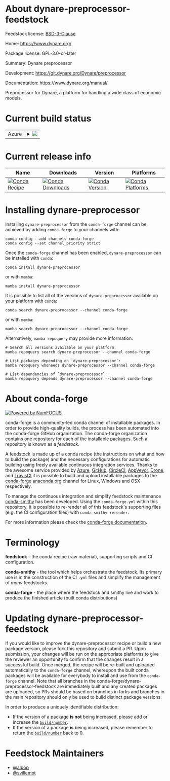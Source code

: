 About dynare-preprocessor-feedstock
===================================

Feedstock license: [BSD-3-Clause](https://github.com/conda-forge/dynare-preprocessor-feedstock/blob/main/LICENSE.txt)

Home: https://www.dynare.org/

Package license: GPL-3.0-or-later

Summary: Dynare preprocessor

Development: https://git.dynare.org/Dynare/preprocessor

Documentation: https://www.dynare.org/manual/

Preprocessor for Dynare, a platform for handling a wide class of economic models.

Current build status
====================


<table>
    
  <tr>
    <td>Azure</td>
    <td>
      <details>
        <summary>
          <a href="https://dev.azure.com/conda-forge/feedstock-builds/_build/latest?definitionId=20861&branchName=main">
            <img src="https://dev.azure.com/conda-forge/feedstock-builds/_apis/build/status/dynare-preprocessor-feedstock?branchName=main">
          </a>
        </summary>
        <table>
          <thead><tr><th>Variant</th><th>Status</th></tr></thead>
          <tbody><tr>
              <td>linux_64</td>
              <td>
                <a href="https://dev.azure.com/conda-forge/feedstock-builds/_build/latest?definitionId=20861&branchName=main">
                  <img src="https://dev.azure.com/conda-forge/feedstock-builds/_apis/build/status/dynare-preprocessor-feedstock?branchName=main&jobName=linux&configuration=linux%20linux_64_" alt="variant">
                </a>
              </td>
            </tr>
          </tbody>
        </table>
      </details>
    </td>
  </tr>
</table>

Current release info
====================

| Name | Downloads | Version | Platforms |
| --- | --- | --- | --- |
| [![Conda Recipe](https://img.shields.io/badge/recipe-dynare--preprocessor-green.svg)](https://anaconda.org/conda-forge/dynare-preprocessor) | [![Conda Downloads](https://img.shields.io/conda/dn/conda-forge/dynare-preprocessor.svg)](https://anaconda.org/conda-forge/dynare-preprocessor) | [![Conda Version](https://img.shields.io/conda/vn/conda-forge/dynare-preprocessor.svg)](https://anaconda.org/conda-forge/dynare-preprocessor) | [![Conda Platforms](https://img.shields.io/conda/pn/conda-forge/dynare-preprocessor.svg)](https://anaconda.org/conda-forge/dynare-preprocessor) |

Installing dynare-preprocessor
==============================

Installing `dynare-preprocessor` from the `conda-forge` channel can be achieved by adding `conda-forge` to your channels with:

```
conda config --add channels conda-forge
conda config --set channel_priority strict
```

Once the `conda-forge` channel has been enabled, `dynare-preprocessor` can be installed with `conda`:

```
conda install dynare-preprocessor
```

or with `mamba`:

```
mamba install dynare-preprocessor
```

It is possible to list all of the versions of `dynare-preprocessor` available on your platform with `conda`:

```
conda search dynare-preprocessor --channel conda-forge
```

or with `mamba`:

```
mamba search dynare-preprocessor --channel conda-forge
```

Alternatively, `mamba repoquery` may provide more information:

```
# Search all versions available on your platform:
mamba repoquery search dynare-preprocessor --channel conda-forge

# List packages depending on `dynare-preprocessor`:
mamba repoquery whoneeds dynare-preprocessor --channel conda-forge

# List dependencies of `dynare-preprocessor`:
mamba repoquery depends dynare-preprocessor --channel conda-forge
```


About conda-forge
=================

[![Powered by
NumFOCUS](https://img.shields.io/badge/powered%20by-NumFOCUS-orange.svg?style=flat&colorA=E1523D&colorB=007D8A)](https://numfocus.org)

conda-forge is a community-led conda channel of installable packages.
In order to provide high-quality builds, the process has been automated into the
conda-forge GitHub organization. The conda-forge organization contains one repository
for each of the installable packages. Such a repository is known as a *feedstock*.

A feedstock is made up of a conda recipe (the instructions on what and how to build
the package) and the necessary configurations for automatic building using freely
available continuous integration services. Thanks to the awesome service provided by
[Azure](https://azure.microsoft.com/en-us/services/devops/), [GitHub](https://github.com/),
[CircleCI](https://circleci.com/), [AppVeyor](https://www.appveyor.com/),
[Drone](https://cloud.drone.io/welcome), and [TravisCI](https://travis-ci.com/)
it is possible to build and upload installable packages to the
[conda-forge](https://anaconda.org/conda-forge) [anaconda.org](https://anaconda.org/)
channel for Linux, Windows and OSX respectively.

To manage the continuous integration and simplify feedstock maintenance
[conda-smithy](https://github.com/conda-forge/conda-smithy) has been developed.
Using the ``conda-forge.yml`` within this repository, it is possible to re-render all of
this feedstock's supporting files (e.g. the CI configuration files) with ``conda smithy rerender``.

For more information please check the [conda-forge documentation](https://conda-forge.org/docs/).

Terminology
===========

**feedstock** - the conda recipe (raw material), supporting scripts and CI configuration.

**conda-smithy** - the tool which helps orchestrate the feedstock.
                   Its primary use is in the construction of the CI ``.yml`` files
                   and simplify the management of *many* feedstocks.

**conda-forge** - the place where the feedstock and smithy live and work to
                  produce the finished article (built conda distributions)


Updating dynare-preprocessor-feedstock
======================================

If you would like to improve the dynare-preprocessor recipe or build a new
package version, please fork this repository and submit a PR. Upon submission,
your changes will be run on the appropriate platforms to give the reviewer an
opportunity to confirm that the changes result in a successful build. Once
merged, the recipe will be re-built and uploaded automatically to the
`conda-forge` channel, whereupon the built conda packages will be available for
everybody to install and use from the `conda-forge` channel.
Note that all branches in the conda-forge/dynare-preprocessor-feedstock are
immediately built and any created packages are uploaded, so PRs should be based
on branches in forks and branches in the main repository should only be used to
build distinct package versions.

In order to produce a uniquely identifiable distribution:
 * If the version of a package **is not** being increased, please add or increase
   the [``build/number``](https://docs.conda.io/projects/conda-build/en/latest/resources/define-metadata.html#build-number-and-string).
 * If the version of a package **is** being increased, please remember to return
   the [``build/number``](https://docs.conda.io/projects/conda-build/en/latest/resources/define-metadata.html#build-number-and-string)
   back to 0.

Feedstock Maintainers
=====================

* [@albop](https://github.com/albop/)
* [@svillemot](https://github.com/svillemot/)

